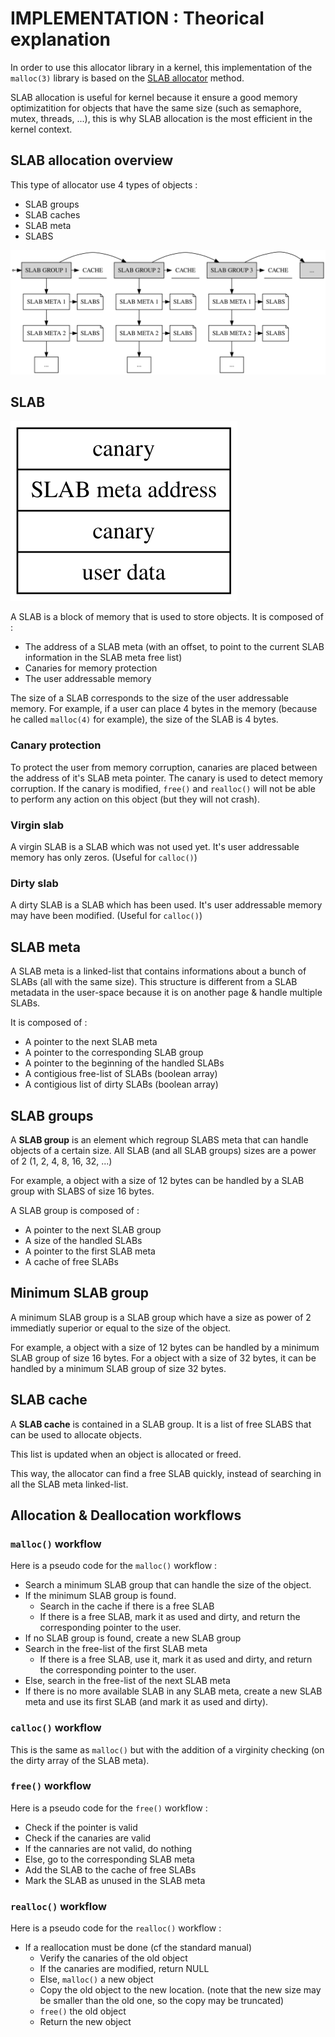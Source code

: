 # IMPLEMENTATION : Theorical explanation

In order to use this allocator library in a kernel, this implementation of the `malloc(3)` library is based on the [SLAB allocator](https://en.wikipedia.org/wiki/Slab_allocation) method.

SLAB allocation is useful for kernel because it ensure a good memory optimizatition for objects that have the same size (such as semaphore, mutex, threads, ...), this is why SLAB allocation is the most efficient in the kernel context.

## SLAB allocation overview

This type of allocator use 4 types of objects :

- SLAB groups
- SLAB caches
- SLAB meta
- SLABS

![Slab allocator schema](docs/slab_allocator_schema.svg)

## SLAB


![Slab data schema](docs/slab_data_schema.svg)

A SLAB is a block of memory that is used to store objects. It is composed of :

- The address of a SLAB meta (with an offset, to point to the current SLAB information in the SLAB meta free list)
- Canaries for memory protection
- The user addressable memory

The size of a SLAB corresponds to the size of the user addressable memory. For example, if a user can place 4 bytes in the memory (because he called `malloc(4)` for example), the size of the SLAB is 4 bytes.

### Canary protection

To protect the user from memory corruption, canaries are placed between the address of it's SLAB meta pointer. The canary is used to detect memory corruption. If the canary is modified, `free()` and `realloc()` will not be able to perform any action on this object (but they will not crash).

### Virgin slab

A virgin SLAB is a SLAB which was not used yet. It's user addressable memory has only zeros. (Useful for `calloc()`)

### Dirty slab

A dirty SLAB is a SLAB which has been used. It's user addressable memory may have been modified. (Useful for `calloc()`)

## SLAB meta

A SLAB meta is a linked-list that contains informations about a bunch of SLABs (all with the same size). This structure is different from a SLAB metadata in the user-space because it is on another page & handle multiple SLABs.

It is composed of :

- A pointer to the next SLAB meta
- A pointer to the corresponding SLAB group
- A pointer to the beginning of the handled SLABs
- A contigious free-list of SLABs (boolean array)
- A contigious list of dirty SLABs (boolean array)

## SLAB groups

A **SLAB group** is an element which regroup SLABS meta that can handle objects of a certain size. All SLAB (and all SLAB groups) sizes are a power of 2 (1, 2, 4, 8, 16, 32, ...)

For example, a object with a size of 12 bytes can be handled by a SLAB group with SLABS of size 16 bytes.

A SLAB group is composed of :

- A pointer to the next SLAB group
- A size of the handled SLABs
- A pointer to the first SLAB meta
- A cache of free SLABs

## Minimum SLAB group

A minimum SLAB group is a SLAB group which have a size as power of 2 immediatly superior or equal to the size of the object.

For example, a object with a size of 12 bytes can be handled by a minimum SLAB group of size 16 bytes. For a object with a size of 32 bytes, it can be handled by a minimum SLAB group of size 32 bytes.

## SLAB cache

A **SLAB cache** is contained in a SLAB group. It is a list of free SLABS that can be used to allocate objects.

This list is updated when an object is allocated or freed.

This way, the allocator can find a free SLAB quickly, instead of searching in all the SLAB meta linked-list.

## Allocation & Deallocation workflows

### `malloc()` workflow

Here is a pseudo code for the `malloc()` workflow :

- Search a minimum SLAB group that can handle the size of the object.
- If the minimum SLAB group is found.
  - Search in the cache if there is a free SLAB
  - If there is a free SLAB, mark it as used and dirty, and return the corresponding pointer to the user.
- If no SLAB group is found, create a new SLAB group
- Search in the free-list of the first SLAB meta
  - If there is a free SLAB, use it, mark it as used and dirty, and return the corresponding pointer to the user.
- Else, search in the free-list of the next SLAB meta
- If there is no more available SLAB in any SLAB meta, create a new SLAB meta and use its first SLAB (and mark it as used and dirty).

### `calloc()` workflow

This is the same as `malloc()` but with the addition of a virginity checking (on the dirty array of the SLAB meta).

### `free()` workflow

Here is a pseudo code for the `free()` workflow :

- Check if the pointer is valid
- Check if the canaries are valid
- If the cannaries are not valid, do nothing
- Else, go to the corresponding SLAB meta
- Add the SLAB to the cache of free SLABs
- Mark the SLAB as unused in the SLAB meta

### `realloc()` workflow

Here is a pseudo code for the `realloc()` workflow :

- If a reallocation must be done (cf the standard manual)
  - Verify the canaries of the old object
  - If the canaries are modified, return NULL
  - Else, `malloc()` a new object
  - Copy the old object to the new location. (note that the new size may be smaller than the old one, so the copy may be truncated)
  - `free()` the old object
  - Return the new object
